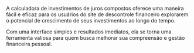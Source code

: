 <p>A calculadora de investimentos de juros compostos oferece uma maneira fácil e eficaz para os usuários do site de descontrole financeiro explorarem o potencial de crescimento de seus investimentos ao longo do tempo.</p>

<p>Com uma interface simples e resultados imediatos, ela se torna uma ferramenta valiosa para quem busca melhorar sua compreensão e gestão financeira pessoal.</p>
